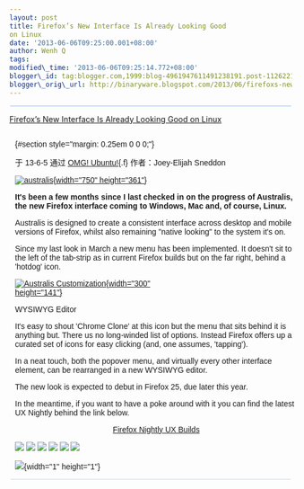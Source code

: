 ```yaml
--- 
layout: post 
title: Firefox’s New Interface Is Already Looking Good
on Linux 
date: '2013-06-06T09:25:00.001+08:00' 
author: Wenh Q
tags:
modified\_time: '2013-06-06T09:25:14.772+08:00' 
blogger\_id: tag:blogger.com,1999:blog-4961947611491238191.post-1126221124132073684
blogger\_orig\_url: http://binaryware.blogspot.com/2013/06/firefoxs-new-interface-is-already.html
---
```

<div
style="background-color: #c3d9ff; font-size: 1px !important; line-height: 0px !important; margin: 0px 2px; padding-top: 1px;">

</div>

<div
style="background-color: #c3d9ff; font-size: 1px !important; line-height: 0px !important; margin: 0px 1px; padding-top: 1px;">

</div>

[Firefox’s New Interface Is Already Looking Good on
Linux](http://feedproxy.google.com/~r/d0od/~3/JZYwvtnzEdI/firefox-australis-linux-shaping-up)

<div
style="font-family: sans-serif; margin: 0px 10px; overflow: auto; width: 100%;">

 {#section style="margin: 0.25em 0 0 0;"}

<div style="margin-bottom: 0.5em;">

于 13-6-5 通过 [OMG! Ubuntu!](http://www.omgubuntu.co.uk/){.f}
作者：Joey-Elijah Sneddon

</div>



[![australis](http://www.omgubuntu.co.uk/wp-content/uploads/2013/06/australis.jpg){width="750"
height="361"}](http://www.omgubuntu.co.uk/wp-content/uploads/2013/06/australis.jpg)

**It's been a few months since I last checked in on the progress of
Australis, the new Firefox interface coming to Windows, Mac and, of
course, Linux.**

Australis is designed to create a consistent interface across desktop
and mobile versions of Firefox, whilst also remaining "native looking"
to the system it's on.

Since my last look in March a new menu has been implemented. It doesn't
sit to the left of the tab-strip as in current Firefox builds but on the
far right, behind a 'hotdog' icon.

<div style="width: 300px;">

[![Australis Customization
](http://www.omgubuntu.co.uk/wp-content/uploads/2013/06/part-300x141.jpg){width="300"
height="141"}](http://www.omgubuntu.co.uk/wp-content/uploads/2013/06/part.jpg)

WYSIWYG Editor

</div>

It's easy to shout 'Chrome Clone' at this icon but the menu that sits
behind it is anything but. There us no long-winded list of options.
Instead Firefox offers up a curated set of icons for easy clicking (and,
one assumes, 'tapping').

In a neat touch, both the popover menu, and virtually every other
interface element, can be rearranged in a new WYSIWYG editor.

The new look is expected to debut in Firefox 25, due later this year.

In the meantime, if you want to have a poke around with it you can find
the latest UX Nightly behind the link below.

<div style="text-align: center;">

[Firefox Nightly UX
Builds](http://people.mozilla.org/~jwein/ux-nightly/)

</div>

<div>

[![](http://feeds.feedburner.com/~ff/d0od?i=JZYwvtnzEdI:ZgNhmFAhhVA:wBxX2hOkimM)](http://feeds.feedburner.com/~ff/d0od?a=JZYwvtnzEdI:ZgNhmFAhhVA:wBxX2hOkimM)
[![](http://feeds.feedburner.com/~ff/d0od?d=I9og5sOYxJI)](http://feeds.feedburner.com/~ff/d0od?a=JZYwvtnzEdI:ZgNhmFAhhVA:I9og5sOYxJI)
[![](http://feeds.feedburner.com/~ff/d0od?d=qj6IDK7rITs)](http://feeds.feedburner.com/~ff/d0od?a=JZYwvtnzEdI:ZgNhmFAhhVA:qj6IDK7rITs)
[![](http://feeds.feedburner.com/~ff/d0od?i=JZYwvtnzEdI:ZgNhmFAhhVA:V_sGLiPBpWU)](http://feeds.feedburner.com/~ff/d0od?a=JZYwvtnzEdI:ZgNhmFAhhVA:V_sGLiPBpWU)
[![](http://feeds.feedburner.com/~ff/d0od?i=JZYwvtnzEdI:ZgNhmFAhhVA:gIN9vFwOqvQ)](http://feeds.feedburner.com/~ff/d0od?a=JZYwvtnzEdI:ZgNhmFAhhVA:gIN9vFwOqvQ)
[![](http://feeds.feedburner.com/~ff/d0od?d=yIl2AUoC8zA)](http://feeds.feedburner.com/~ff/d0od?a=JZYwvtnzEdI:ZgNhmFAhhVA:yIl2AUoC8zA)

</div>

![](http://feeds.feedburner.com/~r/d0od/~4/JZYwvtnzEdI){width="1"
height="1"}

</div>



<div
style="background-color: #c3d9ff; font-size: 1px !important; line-height: 0px !important; margin: 0px 2px; padding-top: 1px;">

</div>
